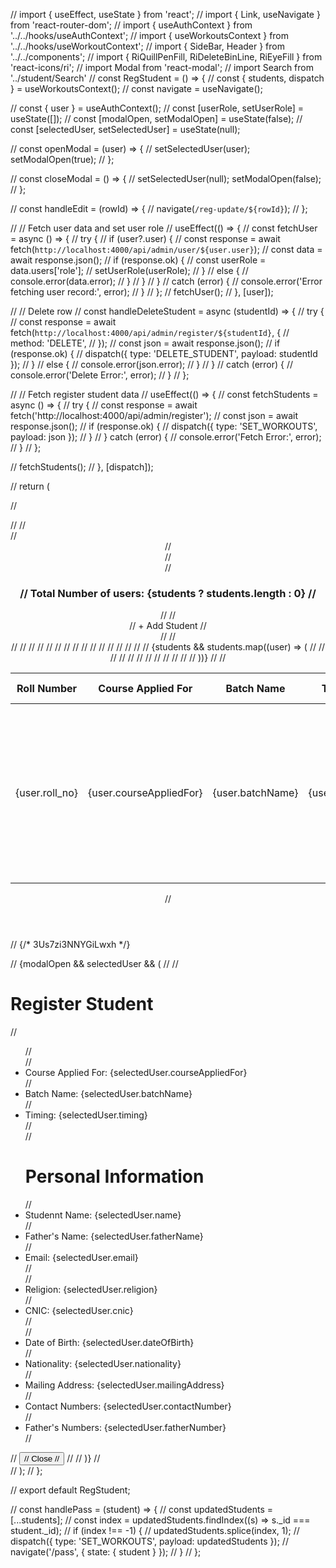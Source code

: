 // import { useEffect, useState } from 'react';
// import { Link, useNavigate } from 'react-router-dom';
// import { useAuthContext } from '../../hooks/useAuthContext';
// import { useWorkoutsContext } from '../../hooks/useWorkoutContext';
// import { SideBar, Header } from '../../components';
// import { RiQuillPenFill, RiDeleteBinLine, RiEyeFill } from 'react-icons/ri';
// import Modal from 'react-modal';
// import Search from '../student/Search'
// const RegStudent = () => {
//     const { students, dispatch } = useWorkoutsContext();
//     const navigate = useNavigate();

//     const { user } = useAuthContext();
//     const [userRole, setUserRole] = useState([]);
//     const [modalOpen, setModalOpen] = useState(false);
//     const [selectedUser, setSelectedUser] = useState(null);

//     const openModal = (user) => {
//         setSelectedUser(user); setModalOpen(true);
//     };

//     const closeModal = () => {
//         setSelectedUser(null); setModalOpen(false);
//     };

//     const handleEdit = (rowId) => {
//         navigate(`/reg-update/${rowId}`);
//     };

//     // Fetch user data and set user role
//     useEffect(() => {
//       const fetchUser = async () => {
//         try {
//           if (user?.user) {
//             const response = await fetch(`http://localhost:4000/api/admin/user/${user.user}`);
//               const data = await response.json();
//                 if (response.ok) {
//                   const userRole = data.users['role'];
//                     setUserRole(userRole);
//                 } 
//                 else {
//                   console.error(data.error);
//                 }
//             }
//         } 
//         catch (error) {
//           console.error('Error fetching user record:', error);
//         }
//       };
//         fetchUser();
//     }, [user]);

//     // Delete row
//     const handleDeleteStudent = async (studentId) => {
//       try {
//         const response = await fetch(`http://localhost:4000/api/admin/register/${studentId}`, {
//         method: 'DELETE',
//       });
//         const json = await response.json();
//          if (response.ok) {
//            dispatch({ type: 'DELETE_STUDENT', payload: studentId });
//         } 
//         else {
//           console.error(json.error);
//         }
//       } 
//       catch (error) {
//         console.error('Delete Error:', error);
//       }
//     };

//     // Fetch register student data
//     useEffect(() => {
//         const fetchStudents = async () => {
//             try {
//                 const response = await fetch('http://localhost:4000/api/admin/register');
//                 const json = await response.json();
//                 if (response.ok) {
//                     dispatch({ type: 'SET_WORKOUTS', payload: json });
//                 }
//             } catch (error) {
//                 console.error('Fetch Error:', error);
//             }
//         };

//         fetchStudents();
//     }, [dispatch]);

//     return (
        
// <div className="student-page">
//   <SideBar role={userRole} />
//     <div className="student-content">
//       <Header role={userRole} />
//       <Search/>
//     <div className="student-heading">
//       <h3>
//         Total Number of users: {students ? students.length : 0}
//       </h3>
//       <Link to="/add-reg-student">
//         <div className="add-btn">
//           <span className="add-icon">+</span> Add Student
//         </div>
//       </Link>
//     </div>
//     <table>
//       <thead>
//         <tr>
//           <th>Roll Number</th>
//           <th>Course Applied For</th>
//           <th>Batch Name</th>
//           <th>Timing</th>
//           <th>Student Name</th>
//           <th>Father Name</th>
//           <th>Phone Number</th>
//           <th>Email</th>
//           <th>Action</th>
//         </tr>
//       </thead>
//       <tbody>
//         {students && students.map((user) => (
//           <tr key={user._id}>
//             <td>{user.roll_no}</td>
//             <td>{user.courseAppliedFor}</td>
//             <td>{user.batchName}</td>
//             <td>{user.timing}</td>
//             <td>{user.name}</td>
//             <td>{user.fatherName}</td>
//             <td>{user.contactNumber}</td>
//             <td>{user.email}</td>
//             <td className="student-field-action">
//               <RiEyeFill size={25} color="#0a142f" onClick={() => openModal(user)} />
//               <button style={{marginTop:"-25px"}}>Pass</button>
//               <RiQuillPenFill size={25} color="#FFB400" style={{ margin: '0px 1rem' }} onClick={()=> handleEdit(user._id)} />
//               <RiDeleteBinLine size={25} color="#F04445" onClick={() => handleDeleteStudent(user._id)} />
//             </td>
//           </tr>
//         ))}
//         </tbody>
//       </table>
//     </div>

//     {/* 3Us7zi3NNYGiLwxh */}

// {modalOpen && selectedUser && (
//   <Modal isOpen={modalOpen} onRequestClose={closeModal} contentLabel="User Information" className="custom-modal">
//     <h1>Register Student</h1>
//       <ul>
//         <div className="row">
//           <li><span>Course Applied For: </span>{selectedUser.courseAppliedFor}</li>
//           <li><span>Batch Name: </span>{selectedUser.batchName}</li>
//           <li><span>Timing: </span>{selectedUser.timing}</li>
//         </div>
//               <h1>Personal Information</h1>
//           <li><span>Studennt Name: </span>{selectedUser.name}</li>
//           <li><span>Father's Name: </span>{selectedUser.fatherName}</li>
//           <li><span>Email: </span>{selectedUser.email}</li>
//         <div className="row">
//           <li><span>Religion: </span>{selectedUser.religion}</li>
//           <li><span>CNIC: </span>{selectedUser.cnic}</li>
//         </div>
//           <li><span>Date of Birth: </span>{selectedUser.dateOfBirth}</li>
//           <li><span>Nationality: </span>{selectedUser.nationality}</li>
//           <li><span>Mailing Address: </span>{selectedUser.mailingAddress}</li>
//           <li><span>Contact Numbers: </span>{selectedUser.contactNumber}</li>
//           <li><span>Father's Numbers: </span>{selectedUser.fatherNumber}</li>
//       </ul>
//         <button className='add-btn' onClick={closeModal}>
//           Close
//         </button>
//         </Modal>
//       )}
//     </div>
//     );
// };

// export default RegStudent;


//   const handlePass = (student) => {
//     const updatedStudents = [...students];
//     const index = updatedStudents.findIndex((s) => s._id === student._id);
//     if (index !== -1) {
//       updatedStudents.splice(index, 1);
//       dispatch({ type: 'SET_WORKOUTS', payload: updatedStudents });
//       navigate('/pass', { state: { student } });
//     }
//   };